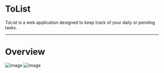 # ToList

ToList is a web application designed to keep track of your daily or pending tasks.

-----------------------------------------------------------------------------------

# Overview

![image](https://user-images.githubusercontent.com/79620046/172979473-e63f9da4-6d3d-41bd-bbeb-eef5bd0b6bd6.png)
![image](https://user-images.githubusercontent.com/79620046/172979636-7c08aeb1-faa4-4199-ba37-f62f40fc4e2f.png)
